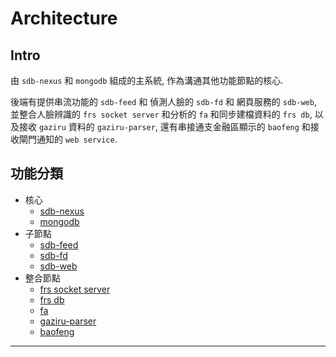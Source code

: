 
# Architecture

## Intro

由 `sdb-nexus` 和 `mongodb` 組成的主系統, 作為溝通其他功能節點的核心. 

後端有提供串流功能的 `sdb-feed` 和 偵測人臉的 `sdb-fd` 和 網頁服務的 `sdb-web`, 並整合人臉辨識的 `frs socket server` 和分析的 `fa` 和同步建檔資料的 `frs db`, 以及接收 `gaziru` 資料的 `gaziru-parser`, 還有串接通支金融區顯示的 `baofeng` 和接收閘門通知的 `web service`.

## 功能分類

- 核心
  - [sdb-nexus](https://github.com/Org08/sdb-nexus/blob/master/docs/Architecture/sdb-nexus.md)
  - [mongodb](https://github.com/Org08/sdb-nexus/blob/master/docs/Architecture/mongodb.md)
- 子節點
  - [sdb-feed](https://github.com/Org08/sdb-nexus/blob/master/docs/Architecture/sub-nodes.md#sdb-feed)
  - [sdb-fd](https://github.com/Org08/sdb-nexus/blob/master/docs/Architecture/sub-nodes.md#sdb-fd)
  - [sdb-web](https://github.com/Org08/sdb-nexus/blob/master/docs/Architecture/sub-nodes.md#sdb-web)
- 整合節點
  - [frs socket server](https://github.com/Org08/sdb-nexus/blob/master/docs/Architecture/intergated-nodes.md#frs-socket-server)
  - [frs db](https://github.com/Org08/sdb-nexus/blob/master/docs/Architecture/intergated-nodes.md#frs-db)
  - [fa](https://github.com/Org08/sdb-nexus/blob/master/docs/Architecture/intergated-nodes.md#fa)
  - [gaziru-parser](https://github.com/Org08/sdb-nexus/blob/master/docs/Architecture/intergated-nodes.md#gaziru-parser)
  - [baofeng](https://github.com/Org08/sdb-nexus/blob/master/docs/Architecture/intergated-nodes.md#baofeng)


---

